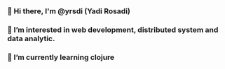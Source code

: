 ### 👋 Hi there, I'm @yrsdi (Yadi Rosadi)
### 👀 I’m interested in web development, distributed system and data analytic.
### 🌱 I’m currently learning clojure
<!---
### 📫 You can reach me on..  to collaborate on ...
--->

